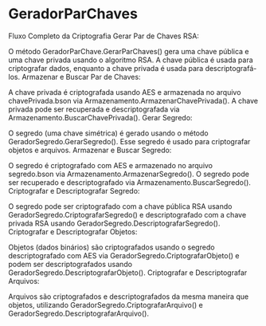 # GeradorParChaves

Fluxo Completo da Criptografia
Gerar Par de Chaves RSA:

O método GeradorParChave.GerarParChaves() gera uma chave pública e uma chave privada usando o algoritmo RSA. A chave pública é usada para criptografar dados, enquanto a chave privada é usada para descriptografá-los.
Armazenar e Buscar Par de Chaves:

A chave privada é criptografada usando AES e armazenada no arquivo chavePrivada.bson via Armazenamento.ArmazenarChavePrivada().
A chave privada pode ser recuperada e descriptografada via Armazenamento.BuscarChavePrivada().
Gerar Segredo:

O segredo (uma chave simétrica) é gerado usando o método GeradorSegredo.GerarSegredo(). Esse segredo é usado para criptografar objetos e arquivos.
Armazenar e Buscar Segredo:

O segredo é criptografado com AES e armazenado no arquivo segredo.bson via Armazenamento.ArmazenarSegredo().
O segredo pode ser recuperado e descriptografado via Armazenamento.BuscarSegredo().
Criptografar e Descriptografar Segredo:

O segredo pode ser criptografado com a chave pública RSA usando GeradorSegredo.CriptografarSegredo() e descriptografado com a chave privada RSA usando GeradorSegredo.DescriptografarSegredo().
Criptografar e Descriptografar Objetos:

Objetos (dados binários) são criptografados usando o segredo descriptografado com AES via GeradorSegredo.CriptografarObjeto() e podem ser descriptografados usando GeradorSegredo.DescriptografarObjeto().
Criptografar e Descriptografar Arquivos:

Arquivos são criptografados e descriptografados da mesma maneira que objetos, utilizando GeradorSegredo.CriptografarArquivo() e GeradorSegredo.DescriptografarArquivo().
